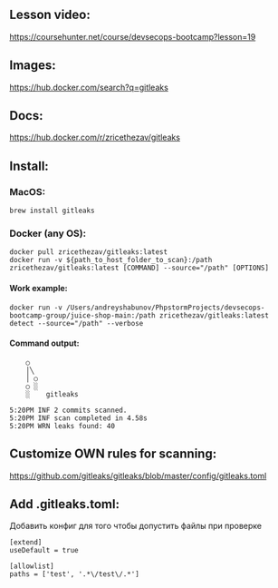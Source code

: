 ## Lesson video:
https://coursehunter.net/course/devsecops-bootcamp?lesson=19

## Images:
https://hub.docker.com/search?q=gitleaks

## Docs:
https://hub.docker.com/r/zricethezav/gitleaks

## Install:
### MacOS:
```
brew install gitleaks
```

### Docker (any OS):
```
docker pull zricethezav/gitleaks:latest
docker run -v ${path_to_host_folder_to_scan}:/path zricethezav/gitleaks:latest [COMMAND] --source="/path" [OPTIONS]
```

#### Work example:
```
docker run -v /Users/andreyshabunov/PhpstormProjects/devsecops-bootcamp-group/juice-shop-main:/path zricethezav/gitleaks:latest detect --source="/path" --verbose 
```
#### Command output:
```
    ○
    │╲
    │ ○
    ○ ░
    ░    gitleaks

5:20PM INF 2 commits scanned.
5:20PM INF scan completed in 4.58s
5:20PM WRN leaks found: 40
```

## Customize OWN rules for scanning:
https://github.com/gitleaks/gitleaks/blob/master/config/gitleaks.toml

## Add .gitleaks.toml:
Добавить конфиг для того чтобы допустить файлы при проверке

```
[extend]
useDefault = true

[allowlist]
paths = ['test', '.*\/test\/.*']
```